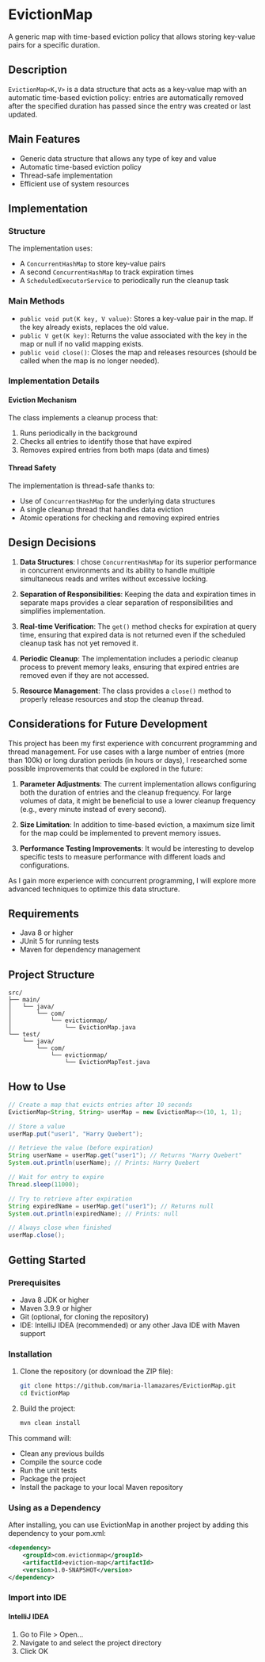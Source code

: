 # EvictionMap

A generic map with time-based eviction policy that allows storing key-value pairs for a specific duration.

## Description

`EvictionMap<K,V>` is a data structure that acts as a key-value map with an automatic time-based eviction policy: entries are automatically removed after the specified duration has passed since the entry was created or last updated.

## Main Features

- Generic data structure that allows any type of key and value
- Automatic time-based eviction policy
- Thread-safe implementation
- Efficient use of system resources

## Implementation

### Structure

The implementation uses:

- A `ConcurrentHashMap` to store key-value pairs
- A second `ConcurrentHashMap` to track expiration times
- A `ScheduledExecutorService` to periodically run the cleanup task

### Main Methods

- `public void put(K key, V value)`: Stores a key-value pair in the map. If the key already exists, replaces the old value.
- `public V get(K key)`: Returns the value associated with the key in the map or null if no valid mapping exists.
- `public void close()`: Closes the map and releases resources (should be called when the map is no longer needed).

### Implementation Details

#### Eviction Mechanism

The class implements a cleanup process that:

1. Runs periodically in the background
2. Checks all entries to identify those that have expired
3. Removes expired entries from both maps (data and times)

#### Thread Safety

The implementation is thread-safe thanks to:

- Use of `ConcurrentHashMap` for the underlying data structures
- A single cleanup thread that handles data eviction
- Atomic operations for checking and removing expired entries

## Design Decisions

1. **Data Structures**: I chose `ConcurrentHashMap` for its superior performance in concurrent environments and its ability to handle multiple simultaneous reads and writes without excessive locking.

2. **Separation of Responsibilities**: Keeping the data and expiration times in separate maps provides a clear separation of responsibilities and simplifies implementation.

3. **Real-time Verification**: The `get()` method checks for expiration at query time, ensuring that expired data is not returned even if the scheduled cleanup task has not yet removed it.

4. **Periodic Cleanup**: The implementation includes a periodic cleanup process to prevent memory leaks, ensuring that expired entries are removed even if they are not accessed.

5. **Resource Management**: The class provides a `close()` method to properly release resources and stop the cleanup thread.

## Considerations for Future Development

This project has been my first experience with concurrent programming and thread management. For use cases with a large number of entries (more than 100k) or long duration periods (in hours or days), I researched some possible improvements that could be explored in the future:

1. **Parameter Adjustments**: The current implementation allows configuring both the duration of entries and the cleanup frequency. For large volumes of data, it might be beneficial to use a lower cleanup frequency (e.g., every minute instead of every second).

2. **Size Limitation**: In addition to time-based eviction, a maximum size limit for the map could be implemented to prevent memory issues.

3. **Performance Testing Improvements**: It would be interesting to develop specific tests to measure performance with different loads and configurations.

As I gain more experience with concurrent programming, I will explore more advanced techniques to optimize this data structure.

## Requirements

- Java 8 or higher
- JUnit 5 for running tests
- Maven for dependency management

## Project Structure

```
src/
├── main/
│   └── java/
│       └── com/
│           └── evictionmap/
│               └── EvictionMap.java
└── test/
    └── java/
        └── com/
            └── evictionmap/
                └── EvictionMapTest.java
```

## How to Use

```java
// Create a map that evicts entries after 10 seconds
EvictionMap<String, String> userMap = new EvictionMap<>(10, 1, 1);

// Store a value
userMap.put("user1", "Harry Quebert");

// Retrieve the value (before expiration)
String userName = userMap.get("user1"); // Returns "Harry Quebert"
System.out.println(userName); // Prints: Harry Quebert

// Wait for entry to expire
Thread.sleep(11000);

// Try to retrieve after expiration
String expiredName = userMap.get("user1"); // Returns null
System.out.println(expiredName); // Prints: null

// Always close when finished
userMap.close();
```

## Getting Started

### Prerequisites

- Java 8 JDK or higher
- Maven 3.9.9 or higher
- Git (optional, for cloning the repository)
- IDE: IntelliJ IDEA (recommended) or any other Java IDE with Maven support

### Installation

1. Clone the repository (or download the ZIP file):

   ```bash
   git clone https://github.com/maria-llamazares/EvictionMap.git
   cd EvictionMap
   ```

2. Build the project:

   ```bash
   mvn clean install
   ```

This command will:
- Clean any previous builds
- Compile the source code
- Run the unit tests
- Package the project
- Install the package to your local Maven repository

### Using as a Dependency

After installing, you can use EvictionMap in another project by adding this dependency to your pom.xml:

```xml
<dependency>
    <groupId>com.evictionmap</groupId>
    <artifactId>eviction-map</artifactId>
    <version>1.0-SNAPSHOT</version>
</dependency>
```

### Import into IDE

#### IntelliJ IDEA

1. Go to File > Open...
2. Navigate to and select the project directory
3. Click OK